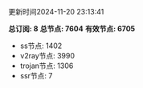 更新时间2024-11-20 23:13:41

**总订阅: 8**
**总节点: 7604**
**有效节点: 6705**
- ss节点: 1402
- v2ray节点: 3990
- trojan节点: 1306
- ssr节点: 7
